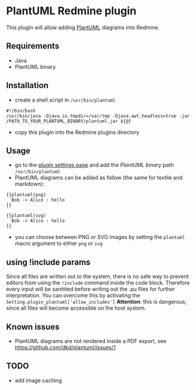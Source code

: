 # PlantUML Redmine plugin

This plugin will allow adding [PlantUML](http://plantuml.sourceforge.net/) diagrams into Redmine.

## Requirements

- Java
- PlantUML binary

## Installation

- create a shell script in `/usr/bin/plantuml`

```
#!/bin/bash
/usr/bin/java -Djava.io.tmpdir=/var/tmp -Djava.awt.headless=true -jar /PATH_TO_YOUR_PLANTUML_BINARY/plantuml.jar ${@}
```

- copy this plugin into the Redmine plugins directory

## Usage

- go to the [plugin settings page](http://localhost:3000/settings/plugin/plantuml) and add the *PlantUML binary* path `/usr/bin/plantuml`
- PlantUML diagrams can be added as follow (the same for textile and markdown):

```
{{plantuml(png)
  Bob -> Alice : hello
}}
```

```
{{plantuml(svg)
  Bob -> Alice : hello
}}
```

- you can choose between PNG or SVG images by setting the `plantuml` macro argument to either `png` or `svg`

## using !include params

Since all files are written out to the system, there is no safe way to prevent editors from using the `!include` command inside the code block.
Therefore every input will be sanitited before writing out the .pu files for further interpretation. You can overcome this by activating the `Setting.plugin_plantuml['allow_includes']`
**Attention**: this is dangerous, since all files will become accessible on the host system.

## Known issues

- PlantUML diagrams are not rendered inside a PDF export, see https://github.com/dkd/plantuml/issues/1

## TODO

- add image caching

